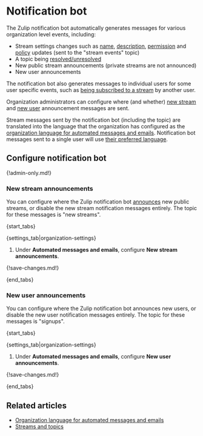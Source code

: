 # Notification bot

The Zulip notification bot automatically generates messages for
various organization level events, including:

* Stream settings changes such as [name](/help/rename-a-stream),
  [description](/help/change-the-stream-description),
  [permission](/help/stream-permissions) and
  [policy](/help/stream-sending-policy) updates (sent to the
  "stream events" topic)
* A topic being [resolved/unresolved](/help/resolve-a-topic)
* New public stream announcements (private streams are not announced)
* New user announcements

The notification bot also generates messages to individual users
for some user specific events, such as [being subscribed to a
stream][add-users-to-stream] by another user.

Organization administrators can configure where (and whether)
[new stream](#new-stream-announcements) and
[new user](#new-user-announcements) announcement messages are sent.

Stream messages sent by the notification bot (including the topic)
are translated into the language that the organization has configured
as the [organization language for automated messages and emails][org-notifications-lang].
Notification bot messages sent to a single user will use
[their preferred language](/help/change-your-language).

## Configure notification bot

{!admin-only.md!}

### New stream announcements

You can configure where the Zulip notification bot
[announces][new-stream-options] new public streams, or disable the new
stream notification messages entirely. The topic for these messages
is "new streams".

{start_tabs}

{settings_tab|organization-settings}

1. Under **Automated messages and emails**, configure **New stream announcements**.

{!save-changes.md!}

{end_tabs}

### New user announcements

You can configure where the Zulip notification bot announces new users,
or disable the new user notification messages entirely. The topic for
these messages is "signups".

{start_tabs}

{settings_tab|organization-settings}

1. Under **Automated messages and emails**, configure **New user announcements**.

{!save-changes.md!}

{end_tabs}

## Related articles

* [Organization language for automated messages and emails][org-notifications-lang]
* [Streams and topics](/help/streams-and-topics)

[add-users-to-stream]: /help/add-or-remove-users-from-a-stream#add-users-to-a-stream
[api-create-user]: https://zulip.com/api/create-user
[new-stream-options]: /help/create-a-stream#stream-options
[org-notifications-lang]: /help/change-the-default-language-for-your-organization
